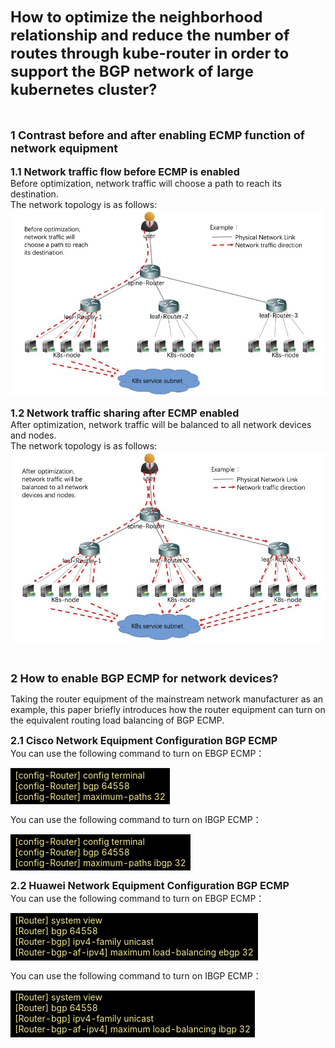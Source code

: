<font size="5">**How to optimize the neighborhood relationship and reduce the number of routes through kube-router in order to support the BGP network of large kubernetes cluster?**</font>
<br>
<br>
<br>



<font size="4">**1 Contrast before and after enabling ECMP function of network equipment**</font>
<br>
<br>
<font size="3">**1.1 Network traffic flow before ECMP is enabled**</font><br>
Before optimization, network traffic will choose a path to reach its destination.
<br>
The network topology is as follows:
![avatar](../docs/img/large-networks08.jpg)


<font size="3">**1.2 Network traffic sharing after ECMP enabled**</font><br>
After optimization, network traffic will be balanced to all network devices and nodes.
<br>
The network topology is as follows:
![avatar](../docs/img/large-networks09.jpg)

<br>

<font size="4">**2 How to enable BGP ECMP for network devices?**</font><br>

Taking the router equipment of the mainstream network manufacturer as an example, this paper briefly introduces how the router equipment can turn on the equivalent routing load balancing of BGP ECMP.

<font size="3">**2.1 Cisco Network Equipment Configuration BGP ECMP**</font><br>
You can use the following command to turn on EBGP ECMP：
<table><tr><td bgcolor=#000000><font color=#F0E68C>
[config-Router] config terminal<br>
[config-Router] bgp 64558<br>
[config-Router] maximum-paths 32<br>
</font></td></tr></table>

You can use the following command to turn on IBGP ECMP：
<table><tr><td bgcolor=#000000><font color=#F0E68C>
[config-Router] config terminal<br>
[config-Router] bgp 64558<br>
[config-Router] maximum-paths ibgp 32<br>
</font></td></tr></table>

<font size="3">**2.2 Huawei Network Equipment Configuration BGP ECMP**</font><br>
You can use the following command to turn on EBGP ECMP：
<table><tr><td bgcolor=#000000><font color=#F0E68C>
[Router] system view<br>
[Router] bgp 64558<br>
[Router-bgp] ipv4-family unicast<br>
[Router-bgp-af-ipv4] maximum load-balancing ebgp 32<br>
</font></td></tr></table>

You can use the following command to turn on IBGP ECMP：
<table><tr><td bgcolor=#000000><font color=#F0E68C>
[Router] system view<br>
[Router] bgp 64558<br>
[Router-bgp] ipv4-family unicast<br>
[Router-bgp-af-ipv4] maximum load-balancing ibgp 32<br>
</font></td></tr></table>
<br>
<br>
